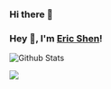 ### Hi there 👋

### Hey 👋, I'm [Eric Shen](https://shen-yu.gitee.io/)!

![Github Stats](https://github-readme-stats.vercel.app/api?username=Shen-Yu&show_icons=true)

<a title="Hits" target="_blank" href="https://github.com/Shen-Yu/Shen-Yu"><img src="https://hits.b3log.org/Shen-Yu/Shen-Yu.svg"></a>

<!--
**Shen-Yu/Shen-Yu** is a ✨ _special_ ✨ repository because its `README.md` (this file) appears on your GitHub profile.

Here are some ideas to get you started:

- 🔭 I’m currently working on ...
- 🌱 I’m currently learning ...
- 👯 I’m looking to collaborate on ...
- 🤔 I’m looking for help with ...
- 💬 Ask me about ...
- 📫 How to reach me: ...
- 😄 Pronouns: ...
- ⚡ Fun fact: ...
-->
